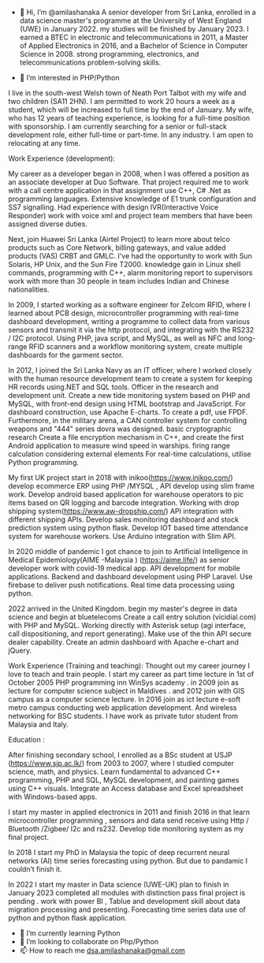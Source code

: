 - 👋 Hi, I’m @amilashanaka
A senior developer from Sri Lanka, enrolled in a data science master's programme at the University of West England (UWE) in January 2022. my studies will be finished by January 2023. I earned a BTEC in electronic and telecommunications in 2011, a Master of Applied Electronics in 2016, and a Bachelor of Science in Computer Science in 2008. strong programming, electronics, and telecommunications problem-solving skills.

- 👀 I’m interested in PHP/Python 


I live in the south-west Welsh town of Neath Port Talbot with my wife and two children (SA11 2HN). I am permitted to work 20 hours a week as a student, which will be increased to full time by the end of January. My wife, who has 12 years of teaching experience, is looking for a full-time position with sponsorship. I am currently searching for a senior or full-stack development role, either full-time or part-time. In any industry. I am open to relocating at any time.

Work Experience (development):

My career as a developer began in 2008, when I was offered a position as an associate developer at Duo Software. That project required me to work with  a call centre application in that assignment use C++, C# .Net as programming languages. Extensive knowledge of E1 trunk configuration and SS7 signalling. Had experience with design IVR(Interactive Voice Responder) work with voice xml and project team members that have been assigned diverse duties.

Next, join Huawei Sri Lanka (Airtel Project) to learn more about telco products such as Core Network, billing gateways, and value added products (VAS) CRBT and GMLC. I've had the opportunity to work with Sun Solaris, HP Unix, and the Sun Fire T2000. knowledge gain in Linux shell commands, programming with C++, alarm monitoring report to supervisors work with more than 30 people in team includes Indian and Chinese nationalities.

In 2009, I started working as a software engineer for Zelcom RFID, where I learned about PCB design, microcontroller programming with real-time dashboard development, writing a programme to collect data from various sensors and transmit it via the http protocol, and integrating with the RS232 / I2C protocol. Using PHP, java script, and MySQL, as well as NFC and long-range RFID scanners and a workflow monitoring system, create multiple dashboards for the garment sector.

In 2012, I joined the Sri Lanka Navy as an IT officer, where I worked closely with the human resource development team to create a system for keeping HR records using.NET and SQL tools. Officer in the research and development unit. Create a new tide monitoring system based on PHP and MySQL, with front-end design using HTML bootstrap and JavaScript. For dashboard construction, use Apache E-charts. To create a pdf, use FPDF. Furthermore, in the military arena, a CAN controller system for controlling weapons and "444" series dovra was designed. basic cryptographic research Create a file encryption mechanism in C++, and create the first Android application to measure wind speed in warships. firing range calculation considering external elements For real-time calculations, utilise Python programming.

My first UK project start in 2018 with inikoo(https://www.inikoo.com/) develop ecommerce  ERP using PHP /MYSQL , API develop using  slim frame work. Develop android based application for warehouse operators to pic items based on QR logging and barcode integration. Working with drop shipping system(https://www.aw-dropship.com/) API integration with different shipping APIs.  Develop sales monitoring dashboard and stock prediction system using python flask. Develop IOT based time attendance system for warehouse workers. Use Arduino integration with Slim API.

In 2020 middle of pandemic  I got chance to join to Artificial Intelligence in Medical Epidemiology(AIME -Malaysia ) (https://aime.life/) as senior developer work with covid-19 medical app. API development for mobile applications. Backend and dashboard development using PHP Laravel. Use firebase to deliver push notifications. Real time data processing using python. 


2022 arrived in the United Kingdom. begin my master's degree in data science and begin at bluetelecoms Create a call entry solution (vicidial.com) with PHP and MySQL. Working directly with Asterisk setup (agi interface, call dispositioning, and report generating). Make use of the thin API secure dealer capability. Create an admin dashboard with Apache e-chart and jQuery.

Work Experience (Training and teaching):
Thought out my career journey I love to teach and train people. I start my career as part time lecture in 1st of October 2005 PHP programming inn WinSys academy . in 2009  join  as lecture for computer science subject in Maldives . and 2012 join with GIS campus as a computer science lecture. In 2016 join as ict lecture e-soft metro campus conducting web application development. And wireless networking for BSC students. I have work as private tutor student from Malaysia and Italy.  

Education :
 
After finishing secondary school, I enrolled as a BSc student at USJP (https://www.sjp.ac.lk/) from 2003 to 2007, where I studied computer science, math, and physics. Learn fundamental to advanced C++ programming, PHP and SQL, MySQL development, and painting games using C++ visuals. Integrate an Access database and Excel spreadsheet with Windows-based apps.

I start my master in applied electronics in 2011 and finish 2016 in that learn microcontroller programming , sensors and data send receive using Http / Bluetooth /Zigbee/ I2c and rs232. Develop tide monitoring system as my final project. 

In 2018 I start my PhD in Malaysia the topic of deep recurrent neural networks (AI) time series forecasting using python. But due to pandamic I couldn’t finish it. 


In 2022 I start my master in Data science (UWE-UK) plan to finish in January 2023 completed all modules with distinction pass final project is pending . work with power BI , Tablue and development skill about data migration processing and presenting. Forecasting time series data use of python and python flask application. 




- 🌱 I’m currently learning Python 
- 💞️ I’m looking to collaborate on Php/Python 
- 📫 How to reach me  dsa.amilashanaka@gmail.com

<!---
amilashanaka/amilashanaka is a ✨ special ✨ repository because its `README.md` (this file) appears on your GitHub profile.



--->
